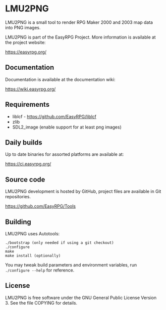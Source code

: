LMU2PNG
=======

LMU2PNG is a small tool to render RPG Maker 2000 and 2003 map data into PNG
images.

LMU2PNG is part of the EasyRPG Project.
More information is available at the project website:

https://easyrpg.org/


Documentation
-------------

Documentation is available at the documentation wiki:

https://wiki.easyrpg.org/


Requirements
------------

 * liblcf - https://github.com/EasyRPG/liblcf
 * zlib
 * SDL2_image (enable support for at least png images)


Daily builds
------------

Up to date binaries for assorted platforms are available at:

https://ci.easyrpg.org/


Source code
-----------

LMU2PNG development is hosted by GitHub, project files are available in Git
repositories.

https://github.com/EasyRPG/Tools


Building
--------

LMU2PNG uses Autotools:

    ./bootstrap (only needed if using a git checkout)
    ./configure
    make
    make install (optionally)

You may tweak build parameters and environment variables, run
`./configure --help` for reference.


License
-------

LMU2PNG is free software under the GNU General Public License Version 3. See
the file COPYING for details.
